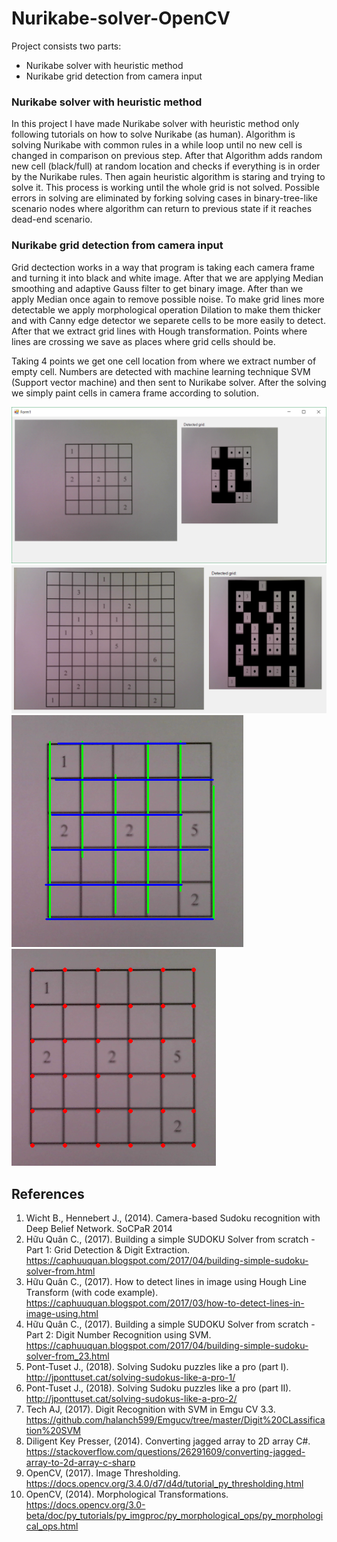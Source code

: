 # Nurikabe-solver-OpenCV

Project consists two parts:
- Nurikabe solver with heuristic method
- Nurikabe grid detection from camera input

### Nurikabe solver with heuristic method

In this project I have made Nurikabe solver with heuristic method only following tutorials on how to solve Nurikabe (as human). 
Algorithm is solving Nurikabe with common rules in a while loop until no new cell is changed in comparison on previous step.
After that Algorithm adds random new cell (black/full) at random location and checks if everything is in order by the Nurikabe rules.
Then again heuristic algorithm is staring and trying to solve it. This process is working until the whole grid is not solved. 
Possible errors in solving are eliminated by forking solving cases in binary-tree-like scenario nodes where algorithm can return to previous 
state if it reaches dead-end scenario.

### Nurikabe grid detection from camera input

Grid dectection works in a way that program is taking each camera frame and turning it into black and white image. After that we are 
applying Median smoothing and adaptive Gauss filter to get binary image. After than we apply Median once again to remove possible noise. 
To make grid lines more detectable we apply morphological operation Dilation to make them thicker and with Canny edge detector we separete
cells to be more easily to detect. After that we extract grid lines with Hough transformation. Points where lines are crossing we save as
places where grid cells should be.  

Taking 4 points we get one cell location from where we extract number of empty cell. Numbers are detected with machine learning technique 
SVM (Support vector machine) and then sent to Nurikabe solver. After the solving we simply paint cells in camera frame according to solution.
  
![alt text](https://github.com/igradeca/Nurikabe-solver-OpenCV/blob/master/sl1.png)
![alt text](https://github.com/igradeca/Nurikabe-solver-OpenCV/blob/master/sl4.png)
![alt text](https://github.com/igradeca/Nurikabe-solver-OpenCV/blob/master/sl2.png)
![alt text](https://github.com/igradeca/Nurikabe-solver-OpenCV/blob/master/sl3.png)

## References

1. Wicht B., Hennebert J., (2014). Camera-based Sudoku recognition with Deep Belief Network. SoCPaR 2014  
2. Hữu Quân C., (2017). Building a simple SUDOKU Solver from scratch - Part 1: Grid Detection & Digit Extraction. https://caphuuquan.blogspot.com/2017/04/building-simple-sudoku-solver-from.html  
3. Hữu Quân C., (2017). How to detect lines in image using Hough Line Transform (with code example). https://caphuuquan.blogspot.com/2017/03/how-to-detect-lines-in-image-using.html  
4. Hữu Quân C., (2017). Building a simple SUDOKU Solver from scratch - Part 2: Digit Number Recognition using SVM. https://caphuuquan.blogspot.com/2017/04/building-simple-sudoku-solver-from_23.html  
5. Pont-Tuset J., (2018). Solving Sudoku puzzles like a pro (part I). http://jponttuset.cat/solving-sudokus-like-a-pro-1/  
6. Pont-Tuset J., (2018). Solving Sudoku puzzles like a pro (part II). http://jponttuset.cat/solving-sudokus-like-a-pro-2/  
7. Tech AJ, (2017). Digit Recognition with SVM in Emgu CV 3.3. https://github.com/halanch599/Emgucv/tree/master/Digit%20CLassification%20SVM  
8. Diligent Key Presser, (2014). Converting jagged array to 2D array C#. https://stackoverflow.com/questions/26291609/converting-jagged-array-to-2d-array-c-sharp  
9. OpenCV, (2017). Image Thresholding. https://docs.opencv.org/3.4.0/d7/d4d/tutorial_py_thresholding.html  
10. OpenCV, (2014). Morphological Transformations. https://docs.opencv.org/3.0-beta/doc/py_tutorials/py_imgproc/py_morphological_ops/py_morphological_ops.html  
